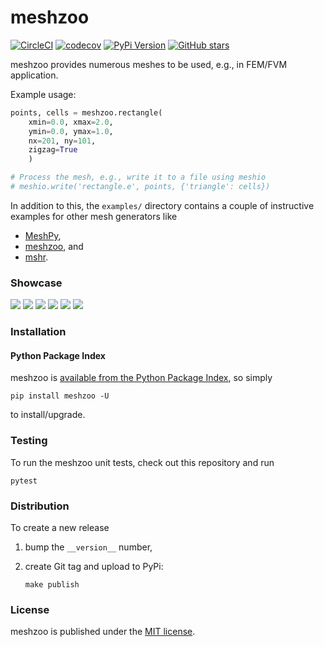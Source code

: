 # meshzoo

[![CircleCI](https://img.shields.io/circleci/project/github/nschloe/meshzoo/master.svg)](https://circleci.com/gh/nschloe/meshzoo)
[![codecov](https://codecov.io/gh/nschloe/meshzoo/branch/master/graph/badge.svg)](https://codecov.io/gh/nschloe/meshzoo)
[![PyPi Version](https://img.shields.io/pypi/v/meshzoo.svg)](https://pypi.python.org/pypi/meshzoo)
[![GitHub stars](https://img.shields.io/github/stars/nschloe/meshzoo.svg?style=social&label=Stars)](https://github.com/nschloe/meshzoo)

meshzoo provides numerous meshes to be used, e.g., in FEM/FVM application.

Example usage:
```python
points, cells = meshzoo.rectangle(
    xmin=0.0, xmax=2.0,
    ymin=0.0, ymax=1.0,
    nx=201, ny=101,
    zigzag=True
    )

# Process the mesh, e.g., write it to a file using meshio
# meshio.write('rectangle.e', points, {'triangle': cells})
```

In addition to this, the `examples/` directory contains a couple of instructive
examples for other mesh generators like

  * [MeshPy](https://github.com/inducer/meshpy),
  * [meshzoo](https://github.com/nschloe/meshzoo), and
  * [mshr](https://bitbucket.org/fenics-project/mshr).


### Showcase

![](https://nschloe.github.io/meshzoo/hexagon.png)
![](https://nschloe.github.io/meshzoo/pacman.png)
![](https://nschloe.github.io/meshzoo/moebius.png)
![](https://nschloe.github.io/meshzoo/tetrahedron.png)
![](https://nschloe.github.io/meshzoo/screw.png)
![](https://nschloe.github.io/meshzoo/toy.png)

### Installation

#### Python Package Index

meshzoo is [available from the Python Package
Index](https://pypi.python.org/pypi/meshzoo/), so simply
```
pip install meshzoo -U
```
to install/upgrade.

### Testing

To run the meshzoo unit tests, check out this repository and run
```
pytest
```

### Distribution

To create a new release

1. bump the `__version__` number,

2. create Git tag and upload to PyPi:
    ```
    make publish
    ```

### License

meshzoo is published under the [MIT license](https://en.wikipedia.org/wiki/MIT_License).
